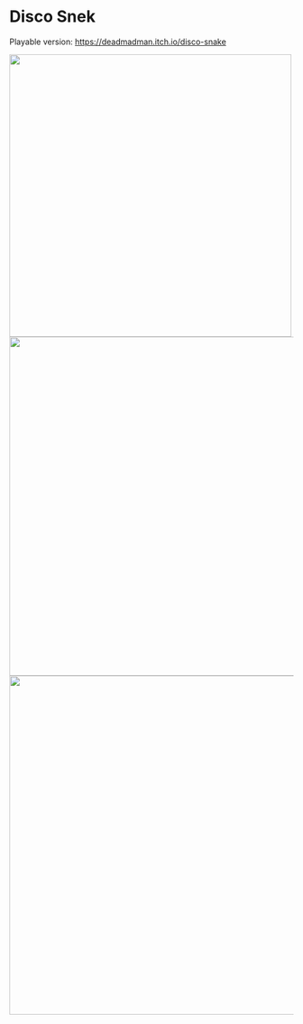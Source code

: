 # Disco Snek

Playable version: https://deadmadman.itch.io/disco-snake

<img src="https://user-images.githubusercontent.com/31730144/142598930-b6dba935-654b-41cd-8de5-2e3cea9b7218.gif" width = "500">

<img src="https://user-images.githubusercontent.com/31730144/142598934-bb46f0e8-16e1-4799-89d8-2fa630292798.gif" width = "600">

<img src="https://user-images.githubusercontent.com/31730144/142598936-edafee03-9fee-4307-af4f-824eccb0fac7.gif" width = "600">
